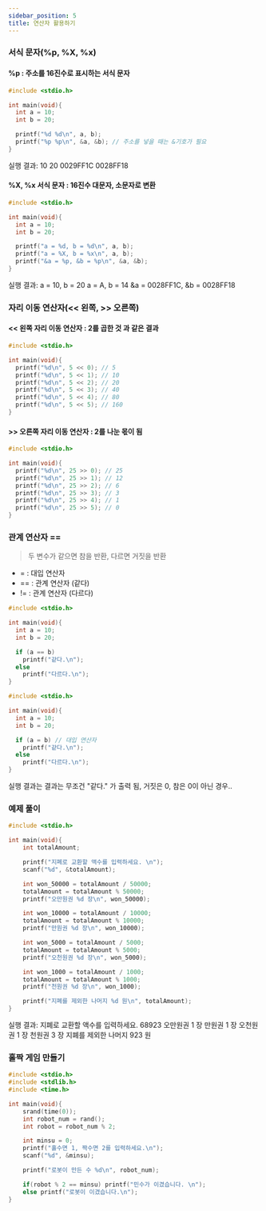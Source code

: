 ```yaml
---
sidebar_position: 5
title: 연산자 활용하기
---
```


### 서식 문자(%p, %X, %x)

#### %p : 주소를 16진수로 표시하는 서식 문자

```c
#include <stdio.h>

int main(void){
  int a = 10;
  int b = 20;

  printf("%d %d\n", a, b);
  printf("%p %p\n", &a, &b); // 주소를 넣을 때는 &기호가 필요
}
```

실행 결과:
10 20
0029FF1C 0028FF18

#### %X, %x 서식 문자 : 16진수 대문자, 소문자로 변환

```c
#include <stdio.h>

int main(void){
  int a = 10;
  int b = 20;

  printf("a = %d, b = %d\n", a, b);
  printf("a = %X, b = %x\n", a, b);
  printf("&a = %p, &b = %p\n", &a, &b);
}
```

실행 결과:
a = 10, b = 20
a = A, b = 14
&a = 0028FF1C, &b = 0028FF18

### 자리 이동 연산자(<< 왼쪽, >> 오른쪽)

#### << 왼쪽 자리 이동 연산자 : 2를 곱한 것 과 같은 결과

```c
#include <stdio.h>

int main(void){
  printf("%d\n", 5 << 0); // 5
  printf("%d\n", 5 << 1); // 10
  printf("%d\n", 5 << 2); // 20
  printf("%d\n", 5 << 3); // 40
  printf("%d\n", 5 << 4); // 80
  printf("%d\n", 5 << 5); // 160
}
```

#### >> 오른쪽 자리 이동 연산자 : 2를 나눈 몫이 됨

```c
#include <stdio.h>

int main(void){
  printf("%d\n", 25 >> 0); // 25
  printf("%d\n", 25 >> 1); // 12
  printf("%d\n", 25 >> 2); // 6
  printf("%d\n", 25 >> 3); // 3
  printf("%d\n", 25 >> 4); // 1
  printf("%d\n", 25 >> 5); // 0
}
```

### 관계 연산자 ==

> 두 변수가 같으면 참을 반환,
> 다르면 거짓을 반환

- = : 대입 연산자
- == : 관계 연산자 (같다)
- != : 관계 연산자 (다르다)

```c
#include <stdio.h>

int main(void){
  int a = 10;
  int b = 20;

  if (a == b)
    printf("같다.\n");
  else
    printf("다르다.\n");
}
```

```c
#include <stdio.h>

int main(void){
  int a = 10;
  int b = 20;

  if (a = b) // 대입 연산자
    printf("같다.\n");
  else
    printf("다르다.\n");
}
```

실행 결과는
결과는 무조건 "같다." 가 출력 됨,
거짓은 0, 참은 0이 아닌 경우..

### 예제 풀이

```c
#include <stdio.h>

int main(void){
    int totalAmount;

    printf("지폐로 교환할 액수를 입력하세요. \n");
    scanf("%d", &totalAmount);

    int won_50000 = totalAmount / 50000;
    totalAmount = totalAmount % 50000;
    printf("오만원권 %d 장\n", won_50000);

    int won_10000 = totalAmount / 10000;
    totalAmount = totalAmount % 10000;
    printf("만원권 %d 장\n", won_10000);

    int won_5000 = totalAmount / 5000;
    totalAmount = totalAmount % 5000;
    printf("오천원권 %d 장\n", won_5000);

    int won_1000 = totalAmount / 1000;
    totalAmount = totalAmount % 1000;
    printf("천원권 %d 장\n", won_1000);

    printf("지폐를 제외한 나머지 %d 원\n", totalAmount);
}
```

실행 결과:
지폐로 교환할 액수를 입력하세요.
68923
오만원권 1 장
만원권 1 장
오천원권 1 장
천원권 3 장
지폐를 제외한 나머지 923 원

### 홀짝 게임 만들기

```c
#include <stdio.h>
#include <stdlib.h>
#include <time.h>

int main(void){
    srand(time(0));
    int robot_num = rand();
    int robot = robot_num % 2;

    int minsu = 0;
    printf("홀수면 1, 짝수면 2를 입력하세요.\n");
    scanf("%d", &minsu);

    printf("로봇이 만든 수 %d\n", robot_num);

    if(robot % 2 == minsu) printf("민수가 이겼습니다. \n");
    else printf("로봇이 이겼습니다.\n");
}
```
